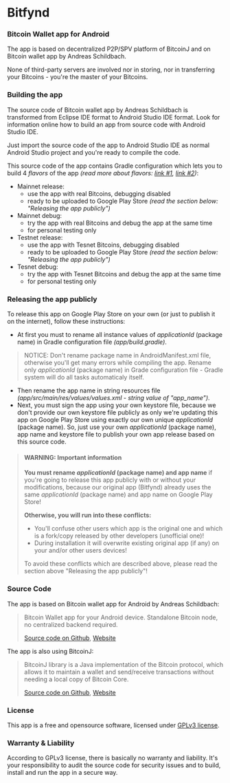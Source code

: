 # Bitfynd
### Bitcoin Wallet app for Android

The app is based on decentralized P2P/SPV platform of BitcoinJ and on Bitcoin wallet app by Andreas Schildbach.

None of third-party servers are involved nor in storing, nor in transferring your Bitcoins - you're the master of your Bitcoins.

### Building the app

The source code of Bitcoin wallet app by Andreas Schildbach is transformed from Eclipse IDE format to Android Studio IDE format. Look for information online how to build an app from source code with Android Studio IDE.

Just import the source code of the app to Android Studio IDE as normal Android Studio project and you're ready to compile the code.

This source code of the app contains Gradle configuration which lets you to build 4 *flavors*  of the app *(read more about flavors: [link #1](http://goo.gl/DcX6ee), [link #2](http://goo.gl/CnIOr8))*:
- Mainnet release:
  - use the app with real Bitcoins, debugging disabled
  - ready to be uploaded to Google Play Store *(read the section below: "Releasing the app publicly")*
- Mainnet debug:
  - try the app with real Bitcoins and debug the app at the same time
  - for personal testing only
- Testnet release:
  - use the app with Tesnet Bitcoins, debugging disabled
  - ready to be uploaded to Google Play Store *(read the section below: "Releasing the app publicly")*
- Tesnet debug:
  - try the app with Tesnet Bitcoins and debug the app at the same time
  - for personal testing only

### Releasing the app publicly

To release this app on Google Play Store on your own (or just to publish it on the internet), follow these instructions:
- At first you must to rename all instance values of *applicationId* (package name) in Gradle configuration file *(app/build.gradle)*.

> NOTICE: Don't rename package name in AndroidManifest.xml file, otherwise you'll get many errors while compiling the app. Rename only *applicationId* (package name) in Grade configuration file - Gradle system will do all tasks automaticaly itself.

- Then rename the app name in string resources file *(app/src/main/res/values/values.xml - string value of "app_name")*.
- Next, you must sign the app using your own keystore file, because we don't provide our own keystore file publicly as only we're updating this app on Google Play Store using exactly our own unique *applicationId* (package name). So, just use your own *applicationId* (package name), app name and keystore file to publish your own app release based on this source code.

> #### WARNING: Important information
> 
> **You must rename *applicationId* (package name) and app name** if you're going to release this app publicly with or without your modifications, because our original app (Bitfynd) already uses the same *applicationId* (package name) and app name on Google Play Store!
> 
> **Otherwise, you will run into these conflicts:**
> - You'll confuse other users which app is the original one and which is a fork/copy released by other developers (unofficial one)!
> - During installation it will overwrite existing original app (if any) on your and/or other users devices!
> 
> To avoid these conflicts which are described above, please read the section above "Releasing the app publicly"!

### Source Code

The app is based on Bitcoin wallet app for Android by Andreas Schildbach:

> Bitcoin Wallet app for your Android device. Standalone Bitcoin node, no centralized backend required.
> 
> [Source code on Github](https://github.com/schildbach/bitcoin-wallet), [Website](http://wallet.schildbach.de/)

The app is also using BitcoinJ:

> BitcoinJ library is a Java implementation of the Bitcoin protocol, which allows it to maintain a wallet and send/receive transactions without needing a local copy of Bitcoin Core.
> 
> [Source code on Github](https://github.com/bitcoinj/bitcoinj), [Website](https://bitcoinj.github.io/)

### License

This app is a free and opensource software, licensed under [GPLv3 license](http://goo.gl/jDcSYa).

### Warranty & Liability

According to GPLv3 license, there is basically no warranty and liability. It's your responsibility to audit the source code for security issues and to build, install and run the app in a secure way.

